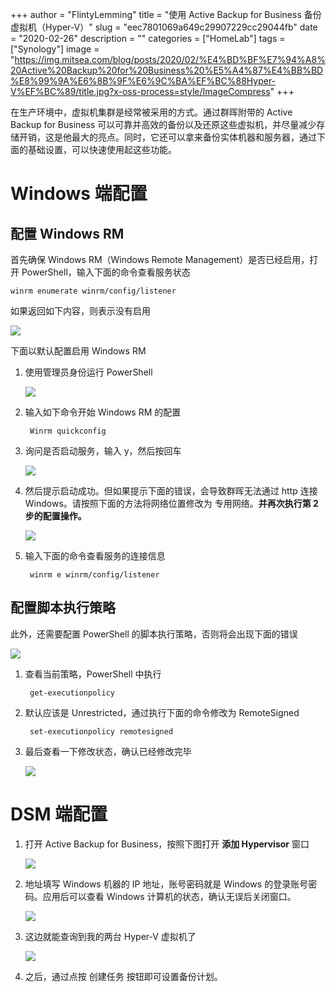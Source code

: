 +++
author = "FlintyLemming"
title = "使用 Active Backup for Business 备份虚拟机（Hyper-V）"
slug = "eec7801069a649c29907229cc29044fb"
date = "2020-02-26"
description = ""
categories = ["HomeLab"]
tags = ["Synology"]
image = "https://img.mitsea.com/blog/posts/2020/02/%E4%BD%BF%E7%94%A8%20Active%20Backup%20for%20Business%20%E5%A4%87%E4%BB%BD%E8%99%9A%E6%8B%9F%E6%9C%BA%EF%BC%88Hyper-V%EF%BC%89/title.jpg?x-oss-process=style/ImageCompress"
+++

在生产环境中，虚拟机集群是经常被采用的方式。通过群晖附带的 Active Backup for Business 可以可靠并高效的备份以及还原这些虚拟机，并尽量减少存储开销，这是他最大的亮点。同时，它还可以拿来备份实体机器和服务器，通过下面的基础设置，可以快速使用起这些功能。

# Windows 端配置

## 配置 Windows RM

首先确保 Windows RM（Windows Remote Management）是否已经启用，打开 PowerShell，输入下面的命令查看服务状态

    winrm enumerate winrm/config/listener

如果返回如下内容，则表示没有启用

![](https://img.mitsea.com/blog/posts/2020/02/%E4%BD%BF%E7%94%A8%20Active%20Backup%20for%20Business%20%E5%A4%87%E4%BB%BD%E8%99%9A%E6%8B%9F%E6%9C%BA%EF%BC%88Hyper-V%EF%BC%89/1.png?x-oss-process=style/ImageCompress)

下面以默认配置启用 Windows RM

1. 使用管理员身份运行 PowerShell 

    ![](https://img.mitsea.com/blog/posts/2020/02/%E4%BD%BF%E7%94%A8%20Active%20Backup%20for%20Business%20%E5%A4%87%E4%BB%BD%E8%99%9A%E6%8B%9F%E6%9C%BA%EF%BC%88Hyper-V%EF%BC%89/2.png?x-oss-process=style/ImageCompress)

2. 输入如下命令开始 Windows RM 的配置

        Winrm quickconfig

3. 询问是否启动服务，输入 y，然后按回车

    ![](https://img.mitsea.com/blog/posts/2020/02/%E4%BD%BF%E7%94%A8%20Active%20Backup%20for%20Business%20%E5%A4%87%E4%BB%BD%E8%99%9A%E6%8B%9F%E6%9C%BA%EF%BC%88Hyper-V%EF%BC%89/3.png?x-oss-process=style/ImageCompress)

4. 然后提示启动成功。但如果提示下面的错误，会导致群晖无法通过 http 连接 Windows。请按照下面的方法将网络位置修改为 专用网络。**并再次执行第 2 步的配置操作。**

    ![](https://img.mitsea.com/blog/posts/2020/02/%E4%BD%BF%E7%94%A8%20Active%20Backup%20for%20Business%20%E5%A4%87%E4%BB%BD%E8%99%9A%E6%8B%9F%E6%9C%BA%EF%BC%88Hyper-V%EF%BC%89/4.png?x-oss-process=style/ImageCompress)

5. 输入下面的命令查看服务的连接信息

        winrm e winrm/config/listener

## 配置脚本执行策略

此外，还需要配置 PowerShell 的脚本执行策略，否则将会出现下面的错误

![](https://img.mitsea.com/blog/posts/2020/02/%E4%BD%BF%E7%94%A8%20Active%20Backup%20for%20Business%20%E5%A4%87%E4%BB%BD%E8%99%9A%E6%8B%9F%E6%9C%BA%EF%BC%88Hyper-V%EF%BC%89/5.png?x-oss-process=style/ImageCompress)

1. 查看当前策略，PowerShell 中执行

        get-executionpolicy

2. 默认应该是 Unrestricted，通过执行下面的命令修改为 RemoteSigned

        set-executionpolicy remotesigned

3. 最后查看一下修改状态，确认已经修改完毕

    ![](https://img.mitsea.com/blog/posts/2020/02/%E4%BD%BF%E7%94%A8%20Active%20Backup%20for%20Business%20%E5%A4%87%E4%BB%BD%E8%99%9A%E6%8B%9F%E6%9C%BA%EF%BC%88Hyper-V%EF%BC%89/6.png?x-oss-process=style/ImageCompress)

# DSM 端配置

1. 打开 Active Backup for Business，按照下图打开 **添加 Hypervisor** 窗口

    ![](https://img.mitsea.com/blog/posts/2020/02/%E4%BD%BF%E7%94%A8%20Active%20Backup%20for%20Business%20%E5%A4%87%E4%BB%BD%E8%99%9A%E6%8B%9F%E6%9C%BA%EF%BC%88Hyper-V%EF%BC%89/7.png?x-oss-process=style/ImageCompress)

2. 地址填写 Windows 机器的 IP 地址，账号密码就是 Windows 的登录账号密码。应用后可以查看 Windows 计算机的状态，确认无误后关闭窗口。

    ![](https://img.mitsea.com/blog/posts/2020/02/%E4%BD%BF%E7%94%A8%20Active%20Backup%20for%20Business%20%E5%A4%87%E4%BB%BD%E8%99%9A%E6%8B%9F%E6%9C%BA%EF%BC%88Hyper-V%EF%BC%89/8.png?x-oss-process=style/ImageCompress)

3. 这边就能查询到我的两台 Hyper-V 虚拟机了

    ![](https://img.mitsea.com/blog/posts/2020/02/%E4%BD%BF%E7%94%A8%20Active%20Backup%20for%20Business%20%E5%A4%87%E4%BB%BD%E8%99%9A%E6%8B%9F%E6%9C%BA%EF%BC%88Hyper-V%EF%BC%89/9.png?x-oss-process=style/ImageCompress)

4. 之后，通过点按 创建任务 按钮即可设置备份计划。